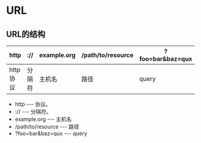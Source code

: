 # URL

## URL的结构
  |http|://|example.org|/path/to/resource|?foo=bar&baz=qux|
   |-|    -|    -|         -|               -|
   |http协议|分隔符|主机名|路径|query|
   * http --- 协议。
   * :// --- 分隔符。
   * example.org --- 主机名
   * /path/to/resource --- 路径
   * ?foo=bar&baz=qux --- query 